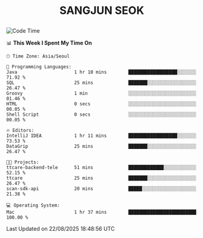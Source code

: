 <h1>
 <p align="center">
   SANGJUN SEOK
 </p>
</h1>

<!--START_SECTION:waka-->
![Code Time](http://img.shields.io/badge/Code%20Time-4%2C568%20hrs%2031%20mins-blue)

📊 **This Week I Spent My Time On** 

```text
🕑︎ Time Zone: Asia/Seoul

💬 Programming Languages: 
Java                     1 hr 10 mins        ██████████████████░░░░░░░   71.92 % 
SQL                      25 mins             ███████░░░░░░░░░░░░░░░░░░   26.47 % 
Groovy                   1 min               ░░░░░░░░░░░░░░░░░░░░░░░░░   01.46 % 
HTML                     0 secs              ░░░░░░░░░░░░░░░░░░░░░░░░░   00.05 % 
Shell Script             0 secs              ░░░░░░░░░░░░░░░░░░░░░░░░░   00.05 % 

🔥 Editors: 
IntelliJ IDEA            1 hr 11 mins        ██████████████████░░░░░░░   73.53 % 
DataGrip                 25 mins             ███████░░░░░░░░░░░░░░░░░░   26.47 % 

🐱‍💻 Projects: 
ttcare-backend-tele      51 mins             █████████████░░░░░░░░░░░░   52.15 % 
ttcare                   25 mins             ███████░░░░░░░░░░░░░░░░░░   26.47 % 
scan-sdk-api             20 mins             █████░░░░░░░░░░░░░░░░░░░░   21.38 % 

💻 Operating System: 
Mac                      1 hr 37 mins        █████████████████████████   100.00 % 
```


 Last Updated on 22/08/2025 18:48:56 UTC
<!--END_SECTION:waka-->
